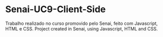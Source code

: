 # Senai-UC9-Client-Side
Trabalho realizado no curso promovido pelo Senai, feito com Javascript, HTML e CSS. Project created in Senai, using Javascript, HTML and CSS.
